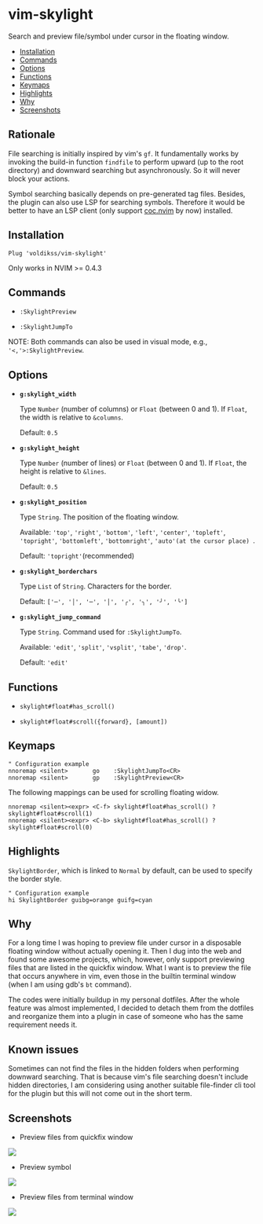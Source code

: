 # vim-skylight

Search and preview file/symbol under cursor in the floating window.

- [Installation](#installation)
- [Commands](#commands)
- [Options](#options)
- [Functions](#functions)
- [Keymaps](#keymaps)
- [Highlights](#highlights)
- [Why](#why)
- [Screenshots](#screenshots)

## Rationale

File searching is initially inspired by vim's `gf`. It fundamentally works by
invoking the build-in function `findfile` to perform upward (up to the root directory) 
and downward searching but asynchronously. So it will never block your actions.

Symbol searching basically depends on pre-generated tag files. Besides, the plugin 
can also use LSP for searching symbols. Therefore it would be better to have an LSP
client (only support [coc.nvim](https://github.com/neoclide/coc.nvim) by now) installed.

## Installation

```vim
Plug 'voldikss/vim-skylight'
```

Only works in NVIM >= 0.4.3

## Commands

- `:SkylightPreview`

- `:SkylightJumpTo`

NOTE: Both commands can also be used in visual mode, e.g., `'<,'>:SkylightPreview`.

## Options

- **`g:skylight_width`**

  Type `Number` (number of columns) or `Float` (between 0 and 1). If `Float`,
  the width is relative to `&columns`.

  Default: `0.5`

- **`g:skylight_height`**

  Type `Number` (number of lines) or `Float` (between 0 and 1). If `Float`, the
  height is relative to `&lines`.

  Default: `0.5`

- **`g:skylight_position`**

  Type `String`. The position of the floating window.

  Available: `'top'`, `'right'`, `'bottom'`, `'left'`, `'center'`, `'topleft'`,
  `'topright'`, `'bottomleft'`, `'bottomright'`, `'auto'(at the cursor place) `.

  Default: `'topright'`(recommended)

- **`g:skylight_borderchars`**

  Type `List` of `String`. Characters for the border.

  Default: `['─', '│', '─', '│', '╭', '╮', '╯', '╰']`

- **`g:skylight_jump_command`**

  Type `String`. Command used for `:SkylightJumpTo`.

  Available: `'edit'`, `'split'`, `'vsplit'`, `'tabe'`, `'drop'`.

  Default: `'edit'`

## Functions

- `skylight#float#has_scroll()`

- `skylight#float#scroll({forward}, [amount])`

## Keymaps

```vim
" Configuration example
nnoremap <silent>       go    :SkylightJumpTo<CR>
nnoremap <silent>       gp    :SkylightPreview<CR>
```

The following mappings can be used for scrolling floating widow.

```vim
nnoremap <silent><expr> <C-f> skylight#float#has_scroll() ? skylight#float#scroll(1)
nnoremap <silent><expr> <C-b> skylight#float#has_scroll() ? skylight#float#scroll(0)
```

## Highlights

`SkylightBorder`, which is linked to `Normal` by default, can be used to
specify the border style.

```vim
" Configuration example
hi SkylightBorder guibg=orange guifg=cyan
```

## Why

For a long time I was hoping to preview file under cursor in a disposable
floating window without actually opening it. Then I dug into the web and
found some awesome projects, which, however, only support previewing files
that are listed in the quickfix window. What I want is to preview the file
that occurs anywhere in vim, even those in the builtin terminal window (when I am
using gdb's `bt` command).

The codes were initially buildup in my personal dotfiles. After the whole
feature was almost implemented, I decided to detach them from the dotfiles and
reorganize them into a plugin in case of someone who has the same requirement
needs it.

## Known issues

Sometimes can not find the files in the hidden folders when performing
downward searching. That is because vim's file searching doesn't include
hidden directories, I am considering using another suitable file-finder cli
tool for the plugin but this will not come out in the short term.

## Screenshots

- Preview files from quickfix window

![](https://user-images.githubusercontent.com/20282795/100506133-f4207780-31a7-11eb-9c69-30e8e254a2bb.gif)

- Preview symbol

![](https://user-images.githubusercontent.com/20282795/100506082-ef5bc380-31a7-11eb-9618-fd37ad03f7cb.gif)

- Preview files from terminal window

![](https://user-images.githubusercontent.com/20282795/100506148-f5ea3b00-31a7-11eb-820e-b2f6dcc3840e.gif)
